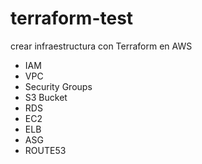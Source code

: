 # terraform-test

crear infraestructura con Terraform en AWS

* IAM
* VPC
* Security Groups
* S3 Bucket
* RDS
* EC2
* ELB
* ASG
* ROUTE53
